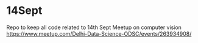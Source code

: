# 14Sept
Repo to keep all code related to 14th Sept Meetup on computer vision
 https://www.meetup.com/Delhi-Data-Science-ODSC/events/263934908/
